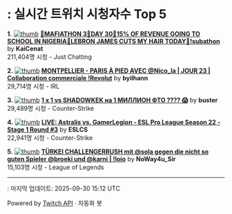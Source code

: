 # : 실시간 트위치 시청자수 Top 5

**1.** [![thumb](https://static-cdn.jtvnw.net/previews-ttv/live_user_kaicenat-320x180.jpg)](https://twitch.tv/KaiCenat)
**[🎉MAFIATHON 3🎉DAY 30🎉15% OF REVENUE GOING TO SCHOOL IN NIGERIA🎉LEBRON JAMES CUTS MY HAIR TODAY🎉!subathon](https://twitch.tv/KaiCenat)** by **KaiCenat**<br>211,404명 시청  - Just Chatting

**2.** [![thumb](https://static-cdn.jtvnw.net/previews-ttv/live_user_byilhann-320x180.jpg)](https://twitch.tv/byilhann)
**[MONTPELLIER - PARIS À PIED AVEC @Nico_la | JOUR 23 | Collaboration commerciale !Revolut](https://twitch.tv/byilhann)** by **byilhann**<br>29,714명 시청  - IRL

**3.** [![thumb](https://static-cdn.jtvnw.net/previews-ttv/live_user_buster-320x180.jpg)](https://twitch.tv/buster)
**[1 х 1 vs SHADOWKEK на 1 МИЛЛИОН ФТО ???? 😱](https://twitch.tv/buster)** by **buster**<br>29,489명 시청  - Counter-Strike

**4.** [![thumb](https://static-cdn.jtvnw.net/previews-ttv/live_user_eslcs-320x180.jpg)](https://twitch.tv/ESLCS)
**[LIVE: Astralis vs. GamerLegion - ESL Pro League Season 22 - Stage 1 Round #3](https://twitch.tv/ESLCS)** by **ESLCS**<br>22,941명 시청  - Counter-Strike

**5.** [![thumb](https://static-cdn.jtvnw.net/previews-ttv/live_user_noway4u_sir-320x180.jpg)](https://twitch.tv/NoWay4u_Sir)
**[TÜRKEI CHALLENGERRUSH mit @sola gegen die nicht so guten Spieler @broeki und @karni | !loio](https://twitch.tv/NoWay4u_Sir)** by **NoWay4u_Sir**<br>15,103명 시청  - League of Legends


---
: 마지막 업데이트: 2025-09-30 15:12 UTC

Powered by [Twitch API](https://dev.twitch.tv/docs/api/reference) · 자동화 봇